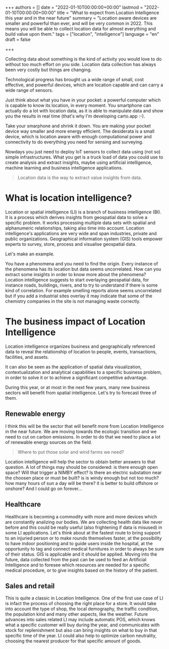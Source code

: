 +++
authors = []
date = "2022-01-10T00:00:00+00:00"
lastmod = "2022-01-10T00:00:00+00:00"
title = "What to expect from Location Intelligence this year and in the near future"
summary = "Location aware devices are smaller and powerful than ever, and will be very common in 2022. This means you will be able to collect location data for almost everything and build value upon them."
tags = ["location", "intelligence"]
language = "en"
draft = false

+++

Collecting data about something is the kind of activity you would love to do without too much effort on you side.
Location data collection has always been very costly but things are changing.

Technological progress has brought us a wide range of small, cost effective, and powerful devices, which are location capable and can carry a wide range of sensors.

Just think about what you have in your pocket: a powerful computer which is capable to know its location, in every moment.
You smartphone can actually do a lot with location data, as it is able to manipulate data and show you the results in real time (that's why I'm developing carto.app :-).

Take your smarphone and shrink it down. You are making your pocket device way smaller and more energy efficient. The desiderata is a small device, which is location aware with enough computational power and connectivity to do everything you need for sensing and surveying.

Nowdays you just need to deploy IoT sensors to collect data using (not so) simple infrastructures. What you get is a truck load of data you could use to create analysis and extract insights, maybe using artificial intelligence, machine learning and business intelligence applications.

> Location data is the way to extract value insights from data.

# What is location intelligence?

Location or spatial intelligence (LI) is a branch of business intelligence (BI).
It is a process which derives insights from geospatial data to solve a specific problem. It works processing multiple data sets with spatial and alphanumeric relationships, taking also time into account.
Location intelligence's applications are very wide and span industries, private and public organizations.
Geographical information system (GIS) tools empower experts to survey, store, process and visualise geospatial data. 

Let's make an example.

You have a phenomena and you need to find the origin. Every instance of the phenomena has its location but data seems uncorrelated. How can you extract some insights in order to know more about the phenomena?
Location intelligence suggests to start overlaying geospatial data, for instance roads, buildings, rivers, and to try to understand if there is some kind of correlation.
For example smelling reports alone seems uncorrelated but if you add a industrial sites overlay it may indicate that some of the chemistry companies in the site is not managing waste correctly.

# The business impact of Location Intelligence

 Location intelligence organizes business and geographically referenced data to reveal the relationship of location to people, events, transactions, facilities, and assets.
 
 It can also be seen as the application of spatial data visualization, contextualization and analytical capabilities to a specific business problem, in order to solve it or to achieve a significant competitive advantage.

During this year, or at most in the next few years, many new business sectors will benefit from spatial intelligence.
Let's try to forecast three of them.

## Renewable energy

I think this will be the sector that will benefit more from Location Intelligence in the near future.
We are moving towards the ecologic transition and we need to cut on carbon emissions. In order to do that we need to place a lot of renewable energy sources on the field.
> Where to put those solar and wind farms we need?

Location intelligence will help the sector to obtain better answers to that question. A lot of things may should be considered: is there enough open space? Will that trigger a NIMBY effect? Is there an electric substation near the choosen place or must be built? is is windy enough but not too much? how many hours of sun a day will be there? it is better to build offshore or onshore? And I could go on forever...

## Healthcare

Healthcare is becoming a commodity with more and more devices which are constantly analizing our bodies. We are collecting health data like never before and this could be really useful (also frightening if data is misused) in some LI applications.
Let's think about at the fastest route to bring support to an injuried person or to make rounds themselves faster, at the possibility to have indoor positioning and to guide users inside the hospital, at the opportunity to tag and connect medical furnitures in order to always be sure of their status.
GIS is applicable and it should be applied.
Moving into the future, data collected from the past can be used to feed an Artificial Intelligence and to foresee which resources are needed for a specific medical procedure, or to give insights based on the history of the patient.

## Sales and retail

This is quite a classic in Location Intelligence. One of the first use case of LI is infact the process of choosing the right place for a store. It would take into account the type of shop, the local demography, the traffic condition, the population kind and many other aspects, like the weather.
Future advances into sales related LI may include automatic POS, which knows what a specific customer will buy during the year, and communicates with stock for replenishment but also can bring insights on what to buy in that specific time of the year. LI could also help to optimize carbon neutrality, choosing the nearest producer for that specific amount of goods.

